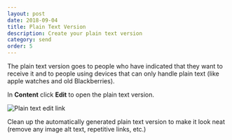 ```yaml
---
layout: post
date: 2018-09-04
title: Plain Text Version
description: Create your plain text version
category: send
order: 5
---
```


The plain text version goes to people who have indicated that they want to receive it and to people using devices that can only handle plain text (like apple watches and old Blackberries). 

In **Content** click **Edit** to open the plain text version.

![Plain text edit link]({{site.image_path}}/{{page.category}}/plain-text.jpg)
 
Clean up the automatically generated plain text version to make it look neat (remove any image alt text, repetitive links, etc.)


